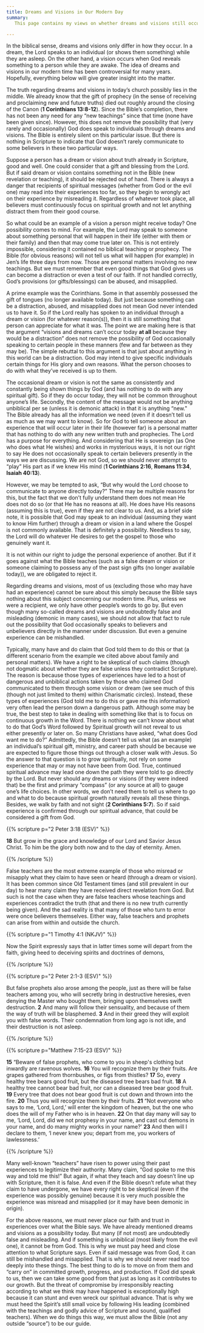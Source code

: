 ```yaml
---
title: Dreams and Visions in Our Modern Day
summary: 
   This page contains my views on whether dreams and visions still occur within and outside the church today. I believe it is possible, but there are other things stressed and addressed in this study. Experiences (whether true or false; satanic or from God) can be dangerous if mishandled.  

---
```


In the biblical sense, dreams and visions only differ in how they occur. In a dream, the Lord speaks to an individual (or shows them something) while they are asleep. On the other hand, a vision occurs when God reveals something to a person while they are awake. The idea of dreams and visions in our modern time has been controversial for many years. Hopefully, everything below will give greater insight into the matter. 

The truth regarding dreams and visions in today’s church possibly lies in the middle. We already know that the gift of prophecy (in the sense of receiving and proclaiming new and future truths) died out roughly around the closing of the Canon (**1 Corinthians 13:8-12**). Since the Bible’s completion, there has not been any need for any “new teachings” since that time (none have been given since). However, this does not remove the possibility that (very rarely and occasionally) God does speak to individuals through dreams and visions. The Bible is entirely silent on this particular issue. But there is nothing in Scripture to indicate that God doesn’t rarely communicate to some believers in these two particular ways. 

Suppose a person has a dream or vision about truth already in Scripture, good and well. One could consider that a gift and blessing from the Lord. But if said dream or vision contains something not in the Bible (new revelation or teaching), it should be rejected out of hand. There is always a danger that recipients of spiritual messages (whether from God or the evil one) may read into their experiences too far, so they begin to wrongly act on their experience by misreading it. Regardless of whatever took place, all believers must continuously focus on spiritual growth and not let anything distract them from their good course. 

So what could be an example of a vision a person might receive today? One possibility comes to mind. For example, the Lord may speak to someone about something personal that will happen in their life (either with them or their family) and then that may come true later on. This is not entirely impossible, considering it contained no biblical teaching or prophecy. The Bible (for obvious reasons) will not tell us what will happen (for example) in Jen’s life three days from now. Those are personal matters involving no new teachings. But we must remember that even good things that God gives us can become a distraction or even a test of our faith. If not handled correctly, God’s provisions (or gifts/blessings) can be abused, and misapplied.

A prime example was the Corinthians. Some in that assembly possessed the gift of tongues (no longer available today). But just because something can be a distraction, abused, and misapplied does not mean God never intended us to have it. So if the Lord really has spoken to an individual through a dream or vision (for whatever reason(s)), then it is still something that person can appreciate for what it was. The point we are making here is that the argument “visions and dreams can’t occur today **at all** because they would be a distraction” does not remove the possibility of God occasionally speaking to certain people in these manners (few and far between as they may be). The simple rebuttal to this argument is that just about anything in this world can be a distraction. God may intend to give specific individuals certain things for His glory and own reasons. What the person chooses to do with what they’ve received is up to them. 

The occasional dream or vision is not the same as consistently and constantly being shown things by God (and has nothing to do with any spiritual gift). So if they do occur today, they will not be common throughout anyone’s life.  Secondly, the content of the message would not be anything unbiblical per se (unless it is demonic attack) in that it is anything “new." The Bible already has all the information we need (even if it doesn’t tell us as much as we may want to know). So for God to tell someone about an experience that will occur later in their life (however far) is a personal matter that has nothing to do with any new written truth and prophecies. The Lord has a purpose for everything. And considering that He is sovereign (as One who does what He wishes) and works in mysterious ways, it is not our right to say He does not occasionally speak to certain believers presently in the ways we are discussing. We are not God, so we should never attempt to “play” His part as if we knew His mind (**1 Corinthians 2:16**, **Romans 11:34**, **Isaiah 40:13**). 

However, we may be tempted to ask, “But why would the Lord choose to communicate to anyone directly today?” There may be multiple reasons for this, but the fact that we don’t fully understand them does not mean He does not do so (or that He has no reasons at all). He does have His reasons (assuming this is true), even if they are not clear to us. And, as a brief side note, it is possible that God may speak to an individual (assuming they want to know Him further) through a dream or vision in a land where the Gospel is not commonly available. That is definitely a possibility. Needless to say, the Lord will do whatever He desires to get the gospel to those who genuinely want it. 

It is not within our right to judge the personal experience of another. But if it goes against what the Bible teaches (such as a false dream or vision or someone claiming to possess any of the past sign gifts (no longer available today)), we are obligated to reject it. 

Regarding dreams and visions, most of us (excluding those who may have had an experience) cannot be sure about this simply because the Bible says nothing about this subject concerning our modern time. Plus, unless we were a recipient, we only have other people’s words to go by. But even though many so-called dreams and visions are undoubtedly false and misleading (demonic in many cases), we should not allow that fact to rule out the possibility that God occasionally speaks to believers and unbelievers directly in the manner under discussion. But even a genuine experience can be mishandled. 

Typically, many have and do claim that God told them to do this or that (a different scenario from the example we cited above about family and personal matters). We have a right to be skeptical of such claims (though not dogmatic about whether they are false unless they contradict Scripture). The reason is because those types of experiences have led to a host of dangerous and unbiblical actions taken by those who claimed God communicated to them through some vision or dream (we see much of this (though not just limited to them) within Charismatic circles). Instead, these types of experiences (God told me to do this or gave me this information) very often lead the person down a dangerous path. Although some may be true, the best step to take in dealing with something like that is to focus on continuous growth in the Word. There is nothing we can’t know about what to do that God’s Word followed by Spiritual growth will not reveal to us either presently or later on. So many Christians have asked, “what does God want me to do?” Admittedly, the Bible doesn’t tell us what (as an example) an individual’s spiritual gift, ministry, and career path should be because we are expected to figure those things out through a closer walk with Jesus. So the answer to that question is to grow spiritually, not rely on some experience that may or may not have been from God. True, continued spiritual advance may lead one down the path they were told to go directly by the Lord. But never should any dreams or visions (if they were indeed that) be the first and primary “compass” (or any source at all) to gauge one’s life choices. In other words, we don’t need them to tell us where to go and what to do because spiritual growth naturally reveals all these things. Besides, we walk by faith and not sight (**2 Corinthians 5:7**). So if said experience is confirmed through our spiritual advance, that could be considered a gift from God. 

{{% scripture p="2 Peter 3:18 (ESV)" %}}  

**18** But grow in the grace and knowledge of our Lord and Savior Jesus Christ. To him be the glory both now and to the day of eternity. Amen.                                    

{{% /scripture %}}  

False teachers are the most extreme example of those who misread or misapply what they claim to have seen or heard (through a dream or vision). It has been common since Old Testament times (and still prevalent in our day) to hear many claim they have received direct revelation from God. But such is not the case when they are false teachers whose teachings and experiences contradict the truth (that and there is no new truth currently being given). And the sad reality is that many of those who turn to error were once believers themselves. Either way, false teachers and prophets can arise from within and outside the church. 

{{% scripture p="1 Timothy 4:1 (NKJV)" %}}  

Now the Spirit expressly says that in latter times some will depart from the faith, giving heed to deceiving spirits and doctrines of demons,                                  

{{% /scripture %}}  

{{% scripture p="2 Peter 2:1-3 (ESV)" %}}  

But false prophets also arose among the people, just as there will be false teachers among you, who will secretly bring in destructive heresies, even denying the Master who bought them, bringing upon themselves swift destruction. **2** And many will follow their sensuality, and because of them the way of truth will be blasphemed. **3** And in their greed they will exploit you with false words. Their condemnation from long ago is not idle, and their destruction is not asleep.               

{{% /scripture %}}  

{{% scripture p="Matthew 7:15-23 (ESV)" %}}  

**15** “Beware of false prophets, who come to you in sheep's clothing but inwardly are ravenous wolves. **16** You will recognize them by their fruits. Are grapes gathered from thornbushes, or figs from thistles? **17** So, every healthy tree bears good fruit, but the diseased tree bears bad fruit. **18** A healthy tree cannot bear bad fruit, nor can a diseased tree bear good fruit. **19** Every tree that does not bear good fruit is cut down and thrown into the fire. **20** Thus you will recognize them by their fruits. **21** “Not everyone who says to me, ‘Lord, Lord,’ will enter the kingdom of heaven, but the one who does the will of my Father who is in heaven. **22** On that day many will say to me, ‘Lord, Lord, did we not prophesy in your name, and cast out demons in your name, and do many mighty works in your name?’ **23** And then will I declare to them, ‘I never knew you; depart from me, you workers of lawlessness.’             

{{% /scripture %}}  

Many well-known “teachers” have risen to power using their past experiences to legitimize their authority. Many claim, “God spoke to me this way and told me this!” But again, if what they teach and say doesn’t line up with Scripture, then it is false.  And even if the Bible doesn’t refute what they claim to have undergone, we have every right to be skeptical (even if the experience was possibly genuine) because it is very much possible the experience was misread and misapplied (or it may have been demonic in origin). 

For the above reasons, we must never place our faith and trust in experiences over what the Bible says. We have already mentioned dreams and visions as a possibility today. But many (if not most) are undoubtedly false and misleading. And if something is unbiblical (most likely from the evil one), it cannot be from God. This is why we must pay heed and close attention to what Scripture says. Even if said message was from God, it can still be mishandled and misapplied. That is why we should never read too deeply into these things. The best thing to do is to move on from them and “carry on” in committed growth, progress, and production. If God did speak to us, then we can take some good from that just as long as it contributes to our growth. But the threat of compromise by irresponsibly reacting according to what we think may have happened is exceptionally high because it can stunt and even wreck our spiritual advance. That is why we must heed the Spirit’s still small voice by following His leading (combined with the teachings and godly advice of Scripture and sound, qualified teachers). When we do things this way, we must allow the Bible (not any outside “source”) to be our guide. 



